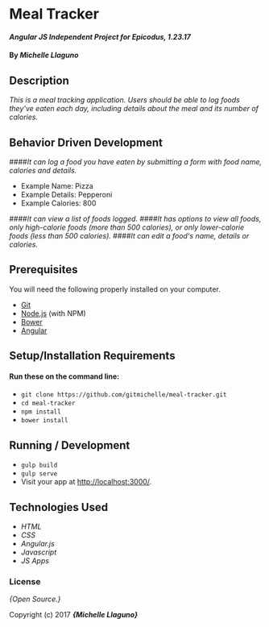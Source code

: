 # Meal Tracker

#### _Angular JS Independent Project for Epicodus, 1.23.17_

#### By _**Michelle Llaguno**_

## Description

_This is a meal tracking application. Users should be able to log foods they've eaten each day, including details about the meal and its number of calories._

## Behavior Driven Development

####_It can log a food you have eaten by submitting a form with food name, calories and details._
* Example Name: Pizza
* Example Details: Pepperoni
* Example Calories: 800

####_It can view a list of foods logged._
####_It has options to view all foods, only high-calorie foods (more than 500 calories), or only lower-calorie foods (less than 500 calories)._
####_It can edit a food's name, details or calories._

## Prerequisites

You will need the following properly installed on your computer.

* [Git](https://git-scm.com/)
* [Node.js](https://nodejs.org/) (with NPM)
* [Bower](https://bower.io/)
* [Angular](https://angular.io/)

## Setup/Installation Requirements

#### Run these on the command line:
* `git clone https://github.com/gitmichelle/meal-tracker.git`
* `cd meal-tracker`
* `npm install`
* `bower install`

## Running / Development
* `gulp build`
* `gulp serve`
* Visit your app at [http://localhost:3000/](http://localhost:3000/).


## Technologies Used

* _HTML_
* _CSS_
* _Angular.js_
* _Javascript_
* _JS Apps_

### License

*{Open Source.}*

Copyright (c) 2017 **_{Michelle Llaguno}_**
